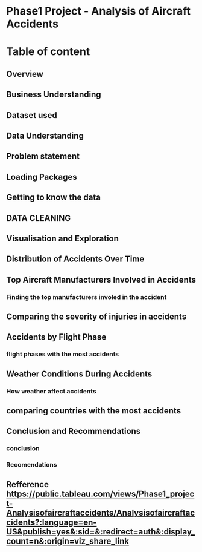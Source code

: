 # Phase1 Project - Analysis of Aircraft Accidents
# Table of content
## Overview
## Business Understanding
## Dataset used
## Data Understanding
## Problem statement
## Loading Packages
## Getting to know the data
## DATA CLEANING
## Visualisation and Exploration
## Distribution of Accidents Over Time
## Top Aircraft Manufacturers Involved in Accidents
### Finding the top manufacturers involed in the accident
## Comparing the severity of injuries in accidents 
## Accidents by Flight Phase
### flight phases with the most accidents
## Weather Conditions During Accidents
### How weather affect accidents
## comparing countries with the most accidents
## Conclusion and Recommendations
### conclusion
### Recomendations
## Refference https://public.tableau.com/views/Phase1_project-Analysisofaircraftaccidents/Analysisofaircraftaccidents?:language=en-US&publish=yes&:sid=&:redirect=auth&:display_count=n&:origin=viz_share_link